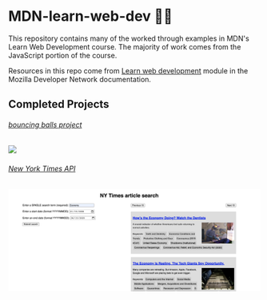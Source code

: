 # MDN-learn-web-dev 👨‍💻
This repository contains many of the worked through examples in MDN's Learn Web Development course. The majority of work comes from the JavaScript portion of the course. 

Resources in this repo come from [Learn web development](https://developer.mozilla.org/en-US/docs/Learn) module in the Mozilla Developer Network documentation. 

## Completed Projects

###### [bouncing balls project](https://github.com/daniel-covelli/MDN-learn-web-dev/tree/master/js-objects/bounding-balls)
<img src="https://i.gyazo.com/9ee25c3d8ef0040ab72341b80d477c07.gif" width="900"/>

###### [New York Times API](https://github.com/daniel-covelli/MDN-learn-web-dev/tree/master/APIs/third-party)
<img src="resources/nytimes-api.png" width="900"/>
